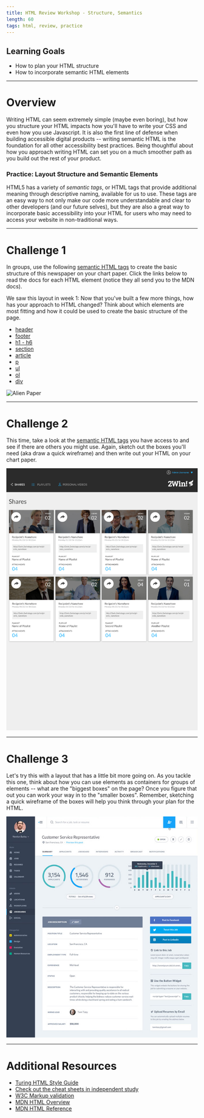 ```yaml
---
title: HTML Review Workshop - Structure, Semantics
length: 60
tags: html, review, practice
---
```


## Learning Goals

* How to plan your HTML structure
* How to incorporate semantic HTML elements

***

# Overview

Writing HTML can seem extremely simple (maybe even boring), but how you structure your HTML impacts how you'll have to write your CSS and even how you use Javascript. It is also the first line of defense when building accessible digital products -- writing semantic HTML is the foundation for all other accessibility best practices. Being thoughtful about how you approach writing HTML can set you on a much smoother path as you build out the rest of your product.

### Practice: Layout Structure and Semantic Elements

HTML5 has a variety of _semantic tags_, or HTML tags that provide additional meaning through descriptive naming, available for us to use. These tags are an easy way to not only make our code more understandable and clear to other developers (and our future selves), but they are also a great way to incorporate basic accessibility into your HTML for users who may need to access your website in non-traditional ways.

***

# Challenge 1

In groups, use the following [semantic HTML tags](https://developer.mozilla.org/en-US/docs/Web/HTML/Element) to create the basic structure of this newspaper on your chart paper. Click the links below to read the docs for each HTML element (notice they all send you to the MDN docs).

We saw this layout in week 1: Now that you've built a few more things, how has your approach to HTML changed? Think about which elements are most fitting and how it could be used to create the basic structure of the page.

* [header](https://developer.mozilla.org/en-US/docs/Web/HTML/Element/header)
* [footer](https://developer.mozilla.org/en-US/docs/Web/HTML/Element/footer)
* [h1 - h6](https://developer.mozilla.org/en-US/docs/Web/HTML/Element/Heading_Elements)
* [section](https://developer.mozilla.org/en-US/docs/Web/HTML/Element/section)
* [article](https://developer.mozilla.org/en-US/docs/Web/HTML/Element/article)
* [p](https://developer.mozilla.org/en-US/docs/Web/HTML/Element/p)
* [ul](https://developer.mozilla.org/en-US/docs/Web/HTML/Element/ul)
* [ol](https://developer.mozilla.org/en-US/docs/Web/HTML/Element/ol)
* [div](https://developer.mozilla.org/en-US/docs/Web/HTML/Element/div)

![Alien Paper](/assets/images/alien-paper.png)

***

# Challenge 2

This time, take a look at the [semantic HTML tags](https://developer.mozilla.org/en-US/docs/Web/HTML/Element) you have access to and see if there are others you might use. Again, sketch out the boxes you'll need (aka draw a quick wireframe) and then write out your HTML on your chart paper.

![Static Comp 2](/assets/images/static-comp-challenge-2.jpg)

***

# Challenge 3

Let's try this with a layout that has a little bit more going on. As you tackle this one, think about how you can use elements as containers for groups of elements -- what are the "biggest boxes" on the page? Once you figure that out you can work your way in to the "smaller boxes". Remember, sketching a quick wireframe of the boxes will help you think through your plan for the HTML.

![Static Comp 2](/assets/images/static-comp-challenge-3.jpg)

***


# Additional Resources

* [Turing HTML Style Guide](https://github.com/turingschool-examples/html)
* [Check out the cheat sheets in independent study](http://frontend.turing.io/independent-study/)
* [W3C Markup validation](https://validator.w3.org/#validate_by_uri)
* [MDN HTML Overview](https://developer.mozilla.org/en-US/docs/Web/HTML)
* [MDN HTML Reference](https://developer.mozilla.org/en-US/docs/Web/HTML/Reference)
